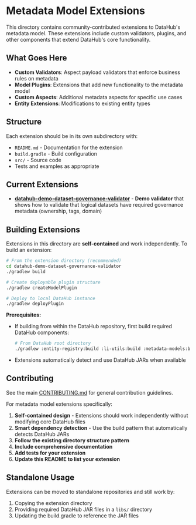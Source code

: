 # Metadata Model Extensions

This directory contains community-contributed extensions to DataHub's metadata model. These extensions include custom validators, plugins, and other components that extend DataHub's core functionality.

## What Goes Here

- **Custom Validators**: Aspect payload validators that enforce business rules on metadata
- **Model Plugins**: Extensions that add new functionality to the metadata model
- **Custom Aspects**: Additional metadata aspects for specific use cases
- **Entity Extensions**: Modifications to existing entity types

## Structure

Each extension should be in its own subdirectory with:

- `README.md` - Documentation for the extension
- `build.gradle` - Build configuration
- `src/` - Source code
- Tests and examples as appropriate

## Current Extensions

- **[datahub-demo-dataset-governance-validator](./datahub-demo-dataset-governance-validator/)** - **Demo validator** that shows how to validate that logical datasets have required governance metadata (ownership, tags, domain)

## Building Extensions

Extensions in this directory are **self-contained** and work independently. To build an extension:

```bash
# From the extension directory (recommended)
cd datahub-demo-dataset-governance-validator
./gradlew build

# Create deployable plugin structure
./gradlew createModelPlugin

# Deploy to local DataHub instance
./gradlew deployPlugin
```

**Prerequisites:**

- If building from within the DataHub repository, first build required DataHub components:
  ```bash
  # From DataHub root directory
  ./gradlew :entity-registry:build :li-utils:build :metadata-models:build
  ```
- Extensions automatically detect and use DataHub JARs when available

## Contributing

See the main [CONTRIBUTING.md](../../CONTRIBUTING.md) for general contribution guidelines.

For metadata model extensions specifically:

1. **Self-contained design** - Extensions should work independently without modifying core DataHub files
2. **Smart dependency detection** - Use the build pattern that automatically detects DataHub JARs
3. **Follow the existing directory structure pattern**
4. **Include comprehensive documentation**
5. **Add tests for your extension**
6. **Update this README to list your extension**

## Standalone Usage

Extensions can be moved to standalone repositories and still work by:

1. Copying the extension directory
2. Providing required DataHub JAR files in a `libs/` directory
3. Updating the build.gradle to reference the JAR files
